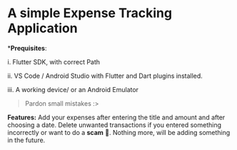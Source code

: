 # **A simple Expense Tracking Application**

***Prequisites**:

i. Flutter SDK, with correct Path


ii. VS Code / Android Studio with Flutter and Dart plugins installed.


iii. A working device/ or an Android Emulator

>Pardon small mistakes :>

**Features:**
Add your expenses after entering the title and amount and after choosing a date.
Delete unwanted transactions if you entered something incorrectly or want to do a __scam__ 🌚.
Nothing more, will be adding something in the future.
